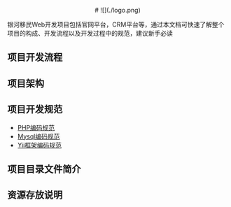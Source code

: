 <p align="center">
   # ![](./logo.png)
</p>

银河移民Web开发项目包括官网平台，CRM平台等，通过本文档可快速了解整个项目的构成、开发流程以及开发过程中的规范，建议新手必读
## 项目开发流程

## 项目架构

## 项目开发规范
   * [PHP编码规范](./Constraints/php.md "PHP编码规范")
   * [Mysql编码规范](./Constraints/mysql.md "Mysql编码规范")
   * [Yii框架编码规范](./Constraints/yii.md "Yii框架编码规范")
 
## 项目目录文件简介

## 资源存放说明
